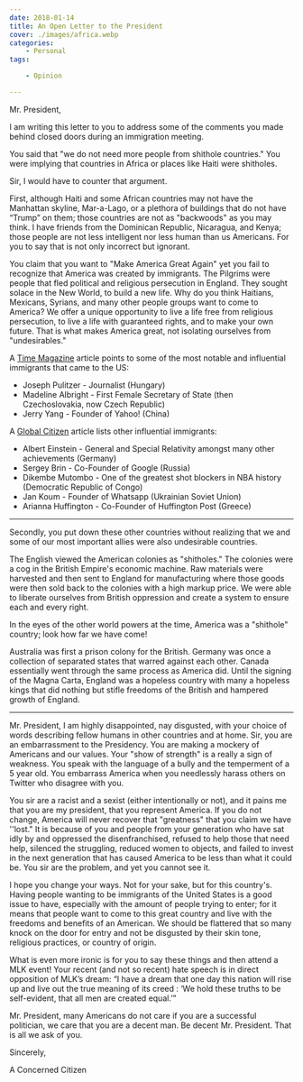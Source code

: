 ```yaml
---
date: 2018-01-14
title: An Open Letter to the President
cover: ./images/africa.webp
categories:
    - Personal
tags:

    - Opinion

---
```


Mr. President,

I am writing this letter to you to address some of the comments you made behind closed doors during an immigration meeting.

You said that "we do not need more people from shithole countries." You were implying that countries in Africa or places like Haiti were shitholes.

Sir, I would have to counter that argument.

First, although Haiti and some African countries may not have the Manhattan skyline, Mar-a-Lago, or a plethora of buildings that do not have “Trump” on them; those countries are not as "backwoods" as you may think. I have friends from the Dominican Republic, Nicaragua, and Kenya; those people are not less intelligent nor less human than us Americans. For you to say that is not only incorrect but ignorant.

You claim that you want to "Make America Great Again" yet you fail to recognize that America was created by immigrants. The Pilgrims were people that fled political and religious persecution in England. They sought solace in the New World, to build a new life. Why do you think Haitians, Mexicans, Syrians, and many other people groups want to come to America? We offer a unique opportunity to live a life free from religious persecution, to live a life with guaranteed rights, and to make your own future. That is what makes America great, not isolating ourselves from "undesirables."

A <a href="http://time.com/4108606/history-american-immigrants/">Time Magazine</a> article points to some of the most notable and influential immigrants that came to the US:
* Joseph Pulitzer - Journalist (Hungary)
* Madeline Albright - First Female Secretary of State (then Czechoslovakia, now Czech Republic)
* Jerry Yang - Founder of Yahoo! (China)

A <a href="https://www.globalcitizen.org/en/content/bet-you-didnt-know-these-game-changers-were-immigr/">Global Citizen</a> article lists other influential immigrants:
* Albert Einstein - General and Special Relativity amongst many other achievements (Germany)
* Sergey Brin - Co-Founder of Google (Russia)
* Dikembe Mutombo - One of the greatest shot blockers in NBA history (Democratic Republic of Congo)
* Jan Koum - Founder of Whatsapp (Ukrainian Soviet Union)
* Arianna Huffington - Co-Founder of Huffington Post (Greece)

<hr>

Secondly, you put down these other countries without realizing that we and some of our most important allies were also undesirable countries.

The English viewed the American colonies as "shitholes." The colonies were a cog in the British Empire's economic machine. Raw materials were harvested and then sent to England for manufacturing where those goods were then sold back to the colonies with a high markup price. We were able to liberate ourselves from British oppression and create a system to ensure each and every right.

In the eyes of the other world powers at the time, America was a "shithole" country; look how far we have come!

Australia was first a prison colony for the British. Germany was once a collection of separated states that warred against each other. Canada essentially went through the same process as America did. Until the signing of the Magna Carta, England was a hopeless country with many a hopeless kings that did nothing but stifle freedoms of the British and hampered growth of England.

<hr>

Mr. President, I am highly disappointed, nay disgusted, with your choice of words describing fellow humans in other countries and at home. Sir, you are an embarrassment to the Presidency. You are making a mockery of Americans and our values. Your "show of strength" is a really a sign of weakness. You speak with the language of a bully and the temperment of a 5 year old. You embarrass America when you needlessly harass others on Twitter who disagree with you.

You sir are a racist and a sexist (either intentionally or not), and it pains me that you are my president, that you represent America. If you do not change, America will never recover that "greatness" that you claim we have ''lost." It is because of you and people from your generation who have sat idly by and oppressed the disenfranchised, refused to help those that need help, silenced the struggling, reduced women to objects, and failed to invest in the next generation that has caused America to be less than what it could be. You sir are the problem, and yet you cannot see it.

I hope you change your ways. Not for your sake, but for this country's.
Having people wanting to be immigrants of the United States is a good issue to have, especially with the amount of people trying to enter; for it means that people want to come to this great country and live with the freedoms and benefits of an American. We should be flattered that so many knock on the door for entry and not be disgusted by their skin tone, religious practices, or country of origin.

What is even more ironic is for you to say these things and then attend a MLK event! Your recent (and not so recent) hate speech is in direct opposition of MLK’s dream: “I have a dream that one day this nation will rise up and live out the true meaning of its creed : ‘We hold these truths to be self-evident, that all men are created equal.’”

Mr. President, many Americans do not care if you are a successful politician, we care that you are a decent man. Be decent Mr. President. That is all we ask of you.

Sincerely,

A Concerned Citizen